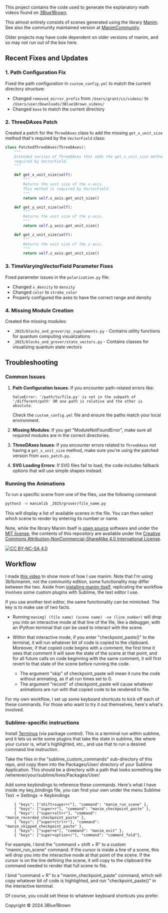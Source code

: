 
This project contains the code used to generate the explanatory math videos found on [3Blue1Brown](https://www.3blue1brown.com/).

This almost entirely consists of scenes generated using the library [Manim](https://github.com/3b1b/manim).  See also the community maintained version at [ManimCommunity](https://github.com/ManimCommunity/manim/).

Older projects may have code dependent on older versions of manim, and so may not run out of the box here.

## Recent Fixes and Updates

### 1. Path Configuration Fix

Fixed the path configuration in `custom_config.yml` to match the current directory structure:
- Changed `removed_mirror_prefix` from `/Users/grant/cs/videos/` to `/Users/user/Downloads/3Blue1Brown_videos/`
- Changed `base` to match the current directory

### 2. ThreeDAxes Patch

Created a patch for the `ThreeDAxes` class to add the missing `get_x_unit_size` method that's required by the `VectorField` class:

```python
class PatchedThreeDAxes(ThreeDAxes):
    """
    Extended version of ThreeDAxes that adds the get_x_unit_size method
    required by VectorField.
    """

    def get_x_unit_size(self):
        """
        Returns the unit size of the x-axis.
        This method is required by VectorField.
        """
        return self.x_axis.get_unit_size()

    def get_y_unit_size(self):
        """
        Returns the unit size of the y-axis.
        """
        return self.y_axis.get_unit_size()

    def get_z_unit_size(self):
        """
        Returns the unit size of the z-axis.
        """
        return self.z_axis.get_unit_size()
```

### 3. TimeVaryingVectorField Parameter Fixes

Fixed parameter issues in the `polarization.py` file:
- Changed `x_density` to `density`
- Changed `color` to `stroke_color`
- Properly configured the axes to have the correct range and density

### 4. Missing Module Creation

Created the missing modules:
- `_2025/blocks_and_grover/qc_supplements.py` - Contains utility functions for quantum computing visualizations
- `_2025/blocks_and_grover/state_vectors.py` - Contains classes for visualizing quantum state vectors

## Troubleshooting

### Common Issues

1. **Path Configuration Issues**: If you encounter path-related errors like:
   ```
   ValueError: '/path/to/file.py' is not in the subpath of '/different/path' OR one path is relative and the other is absolute.
   ```
   Check the `custom_config.yml` file and ensure the paths match your local environment.

2. **Missing Modules**: If you get "ModuleNotFoundError", make sure all required modules are in the correct directories.

3. **ThreeDAxes Issues**: If you encounter errors related to `ThreeDAxes` not having a `get_x_unit_size` method, make sure you're using the patched version from `axes_patch.py`.

4. **SVG Loading Errors**: If SVG files fail to load, the code includes fallback options that will use simple shapes instead.

### Running the Animations

To run a specific scene from one of the files, use the following command:

```bash
python3 -m manimlib _2025/grover/file_name.py
```

This will display a list of available scenes in the file. You can then select which scene to render by entering its number or name.

Note, while the library Manim itself is [open source](https://opensource.org/osd) software and under the [MIT license](https://github.com/3b1b/manim/blob/master/LICENSE.md), the contents of this repository are available under the [Creative Commons Attribution-NonCommercial-ShareAlike 4.0 International License][cc-by-nc-sa].

[![CC BY-NC-SA 4.0][cc-by-nc-sa-image]][cc-by-nc-sa]

[cc-by-nc-sa]: http://creativecommons.org/licenses/by-nc-sa/4.0/
[cc-by-nc-sa-image]: https://licensebuttons.net/l/by-nc-sa/4.0/88x31.png

## Workflow

I made [this video](https://youtu.be/rbu7Zu5X1zI) to show more of how I use manim. Note that I'm using 3b1b/manim, not the community edition, some functionality may differ between the two. Aside from [installing manim itself](https://github.com/3b1b/manim?tab=readme-ov-file#installation), replicating the workflow involves some custom plugins with Sublime, the text editor I use.

If you use another text editor, the same functionality can be mimicked. The key is to make use of two facts.

- Running `manimgl (file name) (scene name) -se (line_number)` will drop you into an interactive mode at that line of the file, like a debugger, with an iPython terminal that can be used to interact with the scene.

- Within that interactive mode, if you enter "checkpoint_paste()" to the terminal, it will run whatever bit of code is copied to the clipboard. Moreover, if that copied code begins with a comment, the first time it sees that comment it will save the state of the scene at that point, and for all future calls on code beginning with the same comment, it will first revert to that state of the scene before running the code.
    - The argument "skip" of checkpoint_paste will mean it runs the code without animating, as if all run times set to 0.
    - The argument "record" of checkpoint_paste will cause whatever animations are run with that copied code to be rendered to file.

For my own workflow, I set up some keyboard shortcuts to kick off each of these commands. For those who want to try it out themselves, here's what's involved.

### Sublime-specific instructions

Install [Terminus](https://packagecontrol.io/packages/Terminus) (via package control). This is a terminal run within sublime, and it lets us write some plugins that take the state in sublime, like where your cursor is, what's highlighted, etc., and use that to run a desired command line instruction.

Take the files in the "sublime_custom_commands" sub-directory of this repo, and copy them into the Packages/User/ directory of your Sublime Application. This should be a directory with a path that looks something like /wherever/your/sublime/lives/Packages/User/

Add some keybindings to reference these commands. Here's what I have inside my key_bindings file, you can find your own under the menu Sublime Text -> Settings -> Keybindings

```
    { "keys": ["shift+super+r"], "command": "manim_run_scene" },
    { "keys": ["super+r"], "command": "manim_checkpoint_paste" },
    { "keys": ["super+alt+r"], "command": "manim_recorded_checkpoint_paste" },
    { "keys": ["super+ctrl+r"], "command": "manim_skipped_checkpoint_paste" },
    { "keys": ["super+e"], "command": "manim_exit" },
    { "keys": ["super+option+/"], "command": "comment_fold"},
```

For example, I bind the "command + shift + R" to a custom "manim_run_scene" command. If the cursor is inside a line of a scene, this will drop you into the interactive mode at that point of the scene. If the cursor is on the line defining the scene, it will copy to the clipboard the command needed to render that full scene to file.

I bind "command + R" to a "manim_checkpoint_paste" command, which will copy whatever bit of code is highlighted, and run "checkpoint_paste()" in the interactive terminal.

Of course, you could set these to whatever keyboard shortcuts you prefer.

Copyright © 2024 3Blue1Brown
